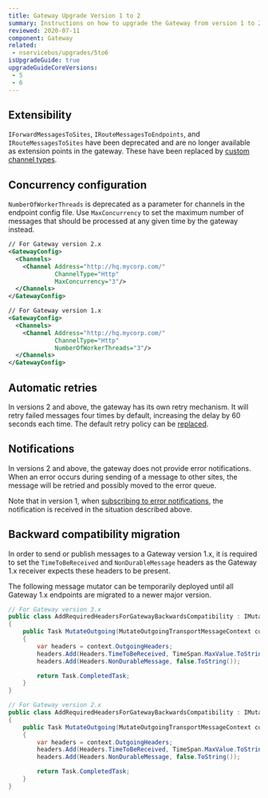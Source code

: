 ```yaml
---
title: Gateway Upgrade Version 1 to 2
summary: Instructions on how to upgrade the Gateway from version 1 to 2.
reviewed: 2020-07-11
component: Gateway
related:
 - nservicebus/upgrades/5to6
isUpgradeGuide: true
upgradeGuideCoreVersions:
 - 5
 - 6
---
```



## Extensibility

`IForwardMessagesToSites`, `IRouteMessagesToEndpoints`, and `IRouteMessagesToSites` have been deprecated and are no longer available as extension points in the gateway. These have been replaced by [custom channel types](/nservicebus/gateway/multi-site-deployments.md#incoming-channels).


## Concurrency configuration

`NumberOfWorkerThreads` is deprecated as a parameter for channels in the endpoint config file. Use `MaxConcurrency` to set the maximum number of messages that should be processed at any given time by the gateway instead.

```xml
// For Gateway version 2.x
<GatewayConfig>
  <Channels>
    <Channel Address="http://hq.mycorp.com/"
             ChannelType="Http"
             MaxConcurrency="3"/>
  </Channels>
</GatewayConfig>

// For Gateway version 1.x
<GatewayConfig>
  <Channels>
    <Channel Address="http://hq.mycorp.com/"
             ChannelType="Http"
             NumberOfWorkerThreads="3"/>
  </Channels>
</GatewayConfig>
```


## Automatic retries

In versions 2 and above, the gateway has its own retry mechanism. It will retry failed messages four times by default, increasing the delay by 60 seconds each time. The default retry policy can be [replaced](/nservicebus/gateway/#using-the-gateway-recoverability).


## Notifications

In versions 2 and above, the gateway does not provide error notifications. When an error occurs during sending of a message to other sites, the message will be retried and possibly moved to the error queue.

Note that in version 1, when [subscribing to error notifications](/nservicebus/recoverability/subscribing-to-error-notifications.md), the notification is received in the situation described above.

## Backward compatibility migration

In order to send or publish messages to a Gateway version 1.x, it is required to set the `TimeToBeReceived` and `NonDurableMessage` headers as the Gateway 1.x receiver expects these headers to be present.

The following message mutator can be temporarily deployed until all Gateway 1.x endpoints are migrated to a newer major version.

```csharp
// For Gateway version 3.x
public class AddRequiredHeadersForGatewayBackwardsCompatibility : IMutateOutgoingTransportMessages
{
    public Task MutateOutgoing(MutateOutgoingTransportMessageContext context)
    {
        var headers = context.OutgoingHeaders;
        headers.Add(Headers.TimeToBeReceived, TimeSpan.MaxValue.ToString());
        headers.Add(Headers.NonDurableMessage, false.ToString());

        return Task.CompletedTask;
    }
}

// For Gateway version 2.x
public class AddRequiredHeadersForGatewayBackwardsCompatibility : IMutateOutgoingTransportMessages
{
    public Task MutateOutgoing(MutateOutgoingTransportMessageContext context)
    {
        var headers = context.OutgoingHeaders;
        headers.Add(Headers.TimeToBeReceived, TimeSpan.MaxValue.ToString());
        headers.Add(Headers.NonDurableMessage, false.ToString());

        return Task.CompletedTask;
    }
}
```
